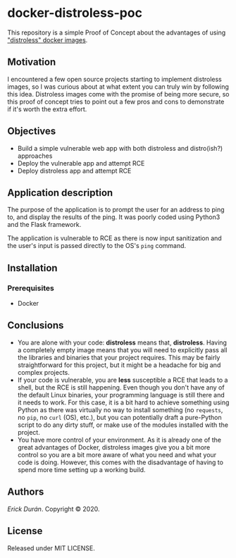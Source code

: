 # docker-distroless-poc
This repository is a simple Proof of Concept about the advantages of using ["distroless" docker images](https://github.com/GoogleContainerTools/distroless).

## Motivation
I encountered a few open source projects starting to implement distroless images, so I was curious about at what extent you can truly win by following this idea. Distroless images come with the promise of being more secure, so this proof of concept tries to point out a few pros and cons to demonstrate if it's worth the extra effort.

## Objectives
- Build a simple vulnerable web app with both distroless and distro(ish?) approaches
- Deploy the vulnerable app and attempt RCE
- Deploy distroless app and attempt RCE

## Application description
The purpose of the application is to prompt the user for an address to ping to, and display the results of the ping. It was poorly coded using Python3 and the Flask framework.

The application is vulnerable to RCE as there is now input sanitization and the user's input is passed directly to the OS's `ping` command.
## Installation
### Prerequisites
- Docker

## Conclusions
- You are alone with your code: **distroless** means that, **distroless**. Having a completely empty image means that you will need to explicitly pass all the libraries and binaries that your project requires. This may be fairly straightforward for this project, but it might be a headache for big and complex projects.
- If your code is vulnerable, you are **less** susceptible a RCE that leads to a shell, but the RCE is still happening. Even though you don't have any of the default Linux binaries, your programming language is still there and it needs to work. For this case, it is a bit hard to achieve something using Python as there was virtually no way to install something (no `requests`, no `pip`, no `curl` (OS), etc.), but you can potentially draft a pure-Python script to do any dirty stuff, or make use of the modules installed with the project. 
- You have more control of your environment. As it is already one of the great advantages of Docker, distroless images give you a bit more control so you are a bit more aware of what you need and what your code is doing. However, this comes with the disadvantage of having to spend more time setting up a working build. 

## Authors
_Erick Durán_. Copyright © 2020.

## License
Released under MIT LICENSE.
